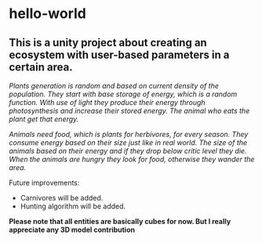 # hello-world

## This is a unity project about creating an ecosystem with user-based parameters in a certain area.

*Plants generation is random and based on current density of the population. They start with base storage of energy, which is a random function. With use of light they produce their energy through photosynthesis and increase their stored energy. The animal who eats the plant get that energy.*

*Animals need food, which is plants for herbivores, for every season. They consume energy based on their size just like in real world. The size of the animals based on their energy and if they drop below critic level they die.
When the animals are hungry they look for food, otherwise they wander the area.*


Future improvements:
- Carnivores will be added.
- Hunting algorithm will be added.

**Please note that all entities are basically cubes for now. But I really appreciate any 3D model contribution**